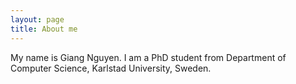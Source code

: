 ```yaml
---
layout: page
title: About me
---
```


My name is Giang Nguyen. I am a PhD student from Department of Computer Science, Karlstad University, Sweden.
